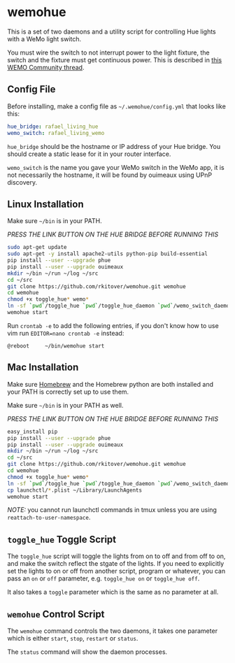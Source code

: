 # wemohue 

This is a set of two daemons and a utility script for controlling Hue lights
with a WeMo light switch.

You must wire the switch to not interrupt power to the light fixture, the switch
and the fixture must get continuous power. This is described in [this WEMO
Community
thread](http://community.wemothat.com/t5/WEMO-Application/Phillips-Hue-WeMo-LIght-Switch-and-IFTTT/td-p/6888
"WEMO Community Thread About Hue Lights").

## Config File

Before installing, make a config file as `~/.wemohue/config.yml` that looks like this:

```yaml
hue_bridge: rafael_living_hue
wemo_switch: rafael_living_wemo
```

`hue_bridge` should be the hostname or IP address of your Hue bridge. You
should create a static lease for it in your router interface.

`wemo_switch` is the name you gave your WeMo switch in the WeMo app, it is not
necessarily the hostname, it will be found by ouimeaux using UPnP discovery.

## Linux Installation

Make sure `~/bin` is in your PATH.

*PRESS THE LINK BUTTON ON THE HUE BRIDGE BEFORE RUNNING THIS*

```bash
sudo apt-get update
sudo apt-get -y install apache2-utils python-pip build-essential
pip install --user --upgrade phue
pip install --user --upgrade ouimeaux
mkdir ~/bin ~/run ~/log ~/src
cd ~/src
git clone https://github.com/rkitover/wemohue.git wemohue
cd wemohue
chmod +x toggle_hue* wemo*
ln -sf `pwd`/toggle_hue `pwd`/toggle_hue_daemon `pwd`/wemo_switch_daemon `pwd`/wemohue ~/bin
wemohue start

```

Run `crontab -e` to add the following entries, if you don't know how to use vim
run `EDITOR=nano crontab -e` instead:

```crontab
@reboot     ~/bin/wemohue start
```

## Mac Installation

Make sure [Homebrew](http://brew.sh "Mac Homebrew") and the Homebrew python are
both installed and your PATH is correctly set up to use them.

Make sure `~/bin` is in your PATH as well.

*PRESS THE LINK BUTTON ON THE HUE BRIDGE BEFORE RUNNING THIS*

```bash
easy_install pip
pip install --user --upgrade phue
pip install --user --upgrade ouimeaux
mkdir ~/bin ~/run ~/log ~/src
cd ~/src
git clone https://github.com/rkitover/wemohue.git wemohue
cd wemohue
chmod +x toggle_hue* wemo*
ln -sf `pwd`/toggle_hue `pwd`/toggle_hue_daemon `pwd`/wemo_switch_daemon `pwd`/wemohue ~/bin
cp launchctl/*.plist ~/Library/LaunchAgents
wemohue start

```

*NOTE:* you cannot run launchctl commands in tmux unless you are using
`reattach-to-user-namespace`.

## `toggle_hue` Toggle Script

The `toggle_hue` script will toggle the lights from on to off and from off to
on, and make the switch reflect the stgate of the lights. If you need to
explicitly set the lights to on or off from another script, program or
whatever, you can pass an `on` or `off` parameter, e.g. `toggle_hue on` or
`toggle_hue off`.

It also takes a `toggle` parameter which is the same as no parameter at all.

## `wemohue` Control Script

The `wemohue` command controls the two daemons, it takes one parameter which is
either `start`, `stop`, `restart` or `status`.

The `status` command will show the daemon processes.
